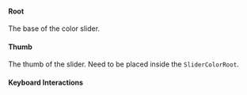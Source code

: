 #### Root

The base of the color slider.

<PropsTable :data="[
{
'name': 'orientation',
'description': '<p> The orientation of the slider.</p>\n',
'type': 'horizontal | vertical',
'required': false,
'default': 'horizontal'
},
{
'name': 'disabled',
'description': '<p>When <code>true</code>, prevents the user from interacting with the slider.</p>\n',
'type': 'boolean',
'required': false,
}
]" />

#### Thumb

The thumb of the slider.
Need to be placed inside the `SliderColorRoot`.

<PropsTable :data="[
{
'name': 'as',
'description': '<p>The element or component this component should render as. Can be overwrite by <code>asChild</code></p>\n',
'type': 'AsTag | Component',
'required': false,
'default': '\'span\''
},
{
'name': 'asChild',
'description': '<p>Change the default rendered element for the one passed as a child, merging their props and behavior.</p>\n<p>Read the <a href=\'https://www.radix-vue.com/guides/composition.html\'>Radix-vue composition</a> guide for more details.</p>\n',
'type': 'boolean',
'required': false
},
]" />

#### Keyboard Interactions

<KeyboardTable
:data="[
{
keys: ['ArrowRight'],
description: '<span> Increments/decrements by the <Code>step</Code> value depending on <Code>orientation</Code>. </span>',
},
{
keys: ['ArrowLeft'],
description: '<span> Increments/decrements by the <Code>step</Code> value depending on <Code>orientation</Code>. </span>',
},
{
keys: ['ArrowUp'],
description: '<span> Increases the value by the <Code>step</Code> amount. </span>',
},
{
keys: ['ArrowDown'],
description: '<span> Decreases the value by the <Code>step</Code> amount. </span>',
},
{
keys: ['PageUp'],
description: '<span> Increases the value by a larger <Code>step</Code>. </span>',
},
{
keys: ['PageDown'],
description: '<span> Decreases the value by a larger <Code>step</Code>. </span>',
},
{
keys: ['Shift + ArrowUp'],
description: '<span> Increases the value by a larger <Code>step</Code>. </span>',
},
{
keys: ['Shift + ArrowDown'],
description: '<span> Decreases the value by a larger <Code>step</Code>. </span>',
},
{
keys: ['Home'],
description: 'Sets the value to its minimum.',
},
{
keys: ['End'],
description: 'Sets the value to its maximum.',
},
]"
/>
